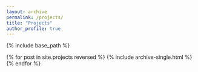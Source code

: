```yaml
---
layout: archive
permalink: /projects/
title: "Projects"
author_profile: true
---
```


{% include base_path %}

{% for post in site.projects reversed %}
  {% include archive-single.html %}
{% endfor %}